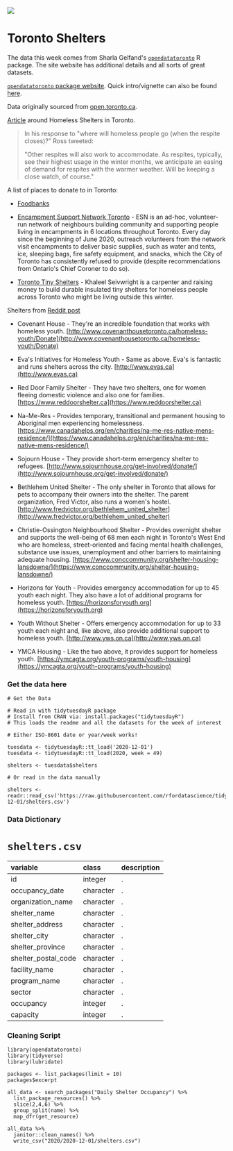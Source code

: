 ![](https://images.thestar.com/9oIR9sHln01gWNL9lck-n_vISyA=/1086x815/smart/filters:cb(2700061000)/https://www.thestar.com/content/dam/thestar/opinion/commentary/2017/05/18/homeless-shelters-belong-in-all-communities/img1960.jpg)

# Toronto Shelters

The data this week comes from Sharla Gelfand's [`opendatatoronto`](https://github.com/sharlagelfand/opendatatoronto) R package. The site website has additional details and all sorts of great datasets.

[`opendatatoronto` package website](https://sharlagelfand.github.io/opendatatoronto/). Quick intro/vignette can also be found [here](https://sharlagelfand.github.io/opendatatoronto/articles/opendatatoronto.html).

Data originally sourced from [open.toronto.ca](https://open.toronto.ca/).

[Article](https://rabble.ca/blogs/bloggers/cathy-crowes-blog/2019/03/twitter-truth-torontos-homeless-emergency) around Homeless Shelters in Toronto.  

> In his response to "where will homeless people go (when the respite closes)?" Ross tweeted:
> 
> "Other respites will also work to accommodate. As respites, typically, see their highest usage in the winter months, we anticipate an easing of demand for respites with the warmer weather. Will be keeping a close watch, of course."

A list of places to donate to in Toronto:  
- [Foodbanks](https://www.blogto.com/eat_drink/2020/04/food-banks-toronto/)

- [Encampment Support Network Toronto](https://www.patreon.com/esntoronto) - ESN is an ad-hoc, volunteer-run network of neighbours building community and supporting people living in encampments in 6 locations throughout Toronto. Every day since the beginning of June 2020, outreach volunteers from the network visit encampments to deliver basic supplies, such as water and tents, ice, sleeping bags, fire safety equipment, and snacks, which the City of Toronto has consistently refused to provide (despite recommendations from Ontario's Chief Coroner to do so).

- [Toronto Tiny Shelters](https://ca.gofundme.com/f/toronto-tiny-shelters) - Khaleel Seivwright is a carpenter and raising money to build durable insulated tiny shelters for homeless people across Toronto who might be living outside this winter. 

Shelters from [Reddit post](https://www.reddit.com/r/toronto/comments/7ocm1t/list_of_homeless_shelters_that_accept_donations/)

- Covenant House - They're an incredible foundation that works with homeless youth. [http://www.covenanthousetoronto.ca/homeless-youth/Donate](http://www.covenanthousetoronto.ca/homeless-youth/Donate)  

- Eva's Initiatives for Homeless Youth - Same as above. Eva's is fantastic and runs shelters across the city. [http://www.evas.ca](http://www.evas.ca)  

- Red Door Family Shelter - They have two shelters, one for women fleeing domestic violence and also one for families. [https://www.reddoorshelter.ca](https://www.reddoorshelter.ca)  

- Na-Me-Res - Provides temporary, transitional and permanent housing to Aboriginal men experiencing homelessness. [https://www.canadahelps.org/en/charities/na-me-res-native-mens-residence/](https://www.canadahelps.org/en/charities/na-me-res-native-mens-residence/)  

- Sojourn House - They provide short-term emergency shelter to refugees. [http://www.sojournhouse.org/get-involved/donate/](http://www.sojournhouse.org/get-involved/donate/)  

- Bethlehem United Shelter - The only shelter in Toronto that allows for pets to accompany their owners into the shelter. The parent organization, Fred Victor, also runs a women's hostel. [http://www.fredvictor.org/bethlehem_united_shelter](http://www.fredvictor.org/bethlehem_united_shelter)  

- Christie-Ossington Neighbourhood Shelter - Provides overnight shelter and supports the well-being of 68 men each night in Toronto's West End who are homeless, street-oriented and facing mental health challenges, substance use issues, unemployment and other barriers to maintaining adequate housing. [https://www.conccommunity.org/shelter-housing-lansdowne/](https://www.conccommunity.org/shelter-housing-lansdowne/)  

- Horizons for Youth - Provides emergency accommodation for up to 45 youth each night. They also have a lot of additional programs for homeless youth. [https://horizonsforyouth.org](https://horizonsforyouth.org)  

- Youth Without Shelter - Offers emergency accommodation for up to 33 youth each night and, like above, also provide additional support to homeless youth. [http://www.yws.on.ca](http://www.yws.on.ca)  

- YMCA Housing - Like the two above, it provides support for homeless youth. [https://ymcagta.org/youth-programs/youth-housing](https://ymcagta.org/youth-programs/youth-housing)  

### Get the data here

```{r}
# Get the Data

# Read in with tidytuesdayR package 
# Install from CRAN via: install.packages("tidytuesdayR")
# This loads the readme and all the datasets for the week of interest

# Either ISO-8601 date or year/week works!

tuesdata <- tidytuesdayR::tt_load('2020-12-01')
tuesdata <- tidytuesdayR::tt_load(2020, week = 49)

shelters <- tuesdata$shelters

# Or read in the data manually

shelters <- readr::read_csv('https://raw.githubusercontent.com/rfordatascience/tidytuesday/master/data/2020/2020-12-01/shelters.csv')

```
### Data Dictionary

# `shelters.csv`

|variable            |class     |description |
|:-------------------|:---------|:-----------|
|id                  |integer   |.           |
|occupancy_date      |character |.           |
|organization_name   |character |.           |
|shelter_name        |character |.           |
|shelter_address     |character |.           |
|shelter_city        |character |.           |
|shelter_province    |character |.           |
|shelter_postal_code |character |.           |
|facility_name       |character |.           |
|program_name        |character |.           |
|sector              |character |.           |
|occupancy           |integer   |.           |
|capacity            |integer   |.           |

### Cleaning Script

```{r}
library(opendatatoronto)
library(tidyverse)
library(lubridate)

packages <- list_packages(limit = 10)
packages$excerpt

all_data <- search_packages("Daily Shelter Occupancy") %>% 
  list_package_resources() %>% 
  slice(2,4,6) %>%
  group_split(name) %>% 
  map_dfr(get_resource)

all_data %>% 
  janitor::clean_names() %>% 
  write_csv("2020/2020-12-01/shelters.csv")

```

